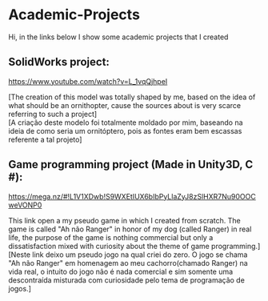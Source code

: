 # <h1>Academic-Projects</h1>

Hi, in the links below I show some academic projects that I created

<h2><b>SolidWorks project:</b></h2>

https://www.youtube.com/watch?v=L_1vqQjhpeI

[The creation of this model was totally shaped by me,
based on the idea of what should be an ornithopter, cause the sources about is very scarce referring to such a project]<br/>[A criação deste modelo foi totalmente moldado por mim, 
baseando na ideia de como seria um ornitóptero, pois as fontes eram bem escassas referente a tal projeto]


<h2><b>Game programming project (Made in Unity3D, C #):</b></h2>

https://mega.nz/#!L1V1XDwb!S9WXEtIUX6bIbPyLlaZyJ8zSlHXR7Nu90OOCweVONP0

This link open a my pseudo game in which I created from scratch.
The game is called "Ah não Ranger" in honor of my dog (called Ranger) in real life, the purpose of the game is nothing commercial
but only a dissatisfaction mixed with curiosity about the theme of game programming.]<br/>[Neste link deixo um pseudo jogo na qual criei do zero.
O jogo se chama "Ah não Ranger" em homenagem ao meu cachorro(chamado Ranger) na vida real, o intuito do jogo não é nada comercial
e sim somente uma descontraída misturada com curiosidade pelo tema de programação de jogos.]
